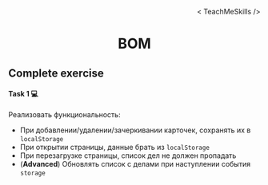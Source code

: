 <p align='right'>< TeachMeSkills /></p>
<h1 align='center'>BOM</h1>

## Complete exercise

#### Task 1 💻

Реализовать функциональность:

+ При добавлении/удалении/зачеркивании карточек, сохранять их в `localStorage`
+ При открытии страницы, данные брать из `localStorage`
+ При перезагрузке страницы, список дел не должен пропадать
+ (**Advanced**) Обновлять список с делами при наступлении события `storage`
